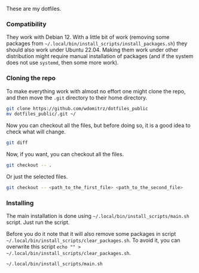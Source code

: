 These are my dotfiles.

### Compatibility

They work with Debian 12. With a little bit of work (removing some packages from `~/.local/bin/install_scripts/install_packages.sh`) they should also work under Ubuntu 22.04. Making them work under other distribution might require manual installation of packages (and if the system does not use `systemd`, then some more work).

### Cloning the repo

To make everything work with almost no effort one might clone the repo, and then move the `.git` directory to their home directory.

```bash
git clone https://github.com/wdomitrz/dotfiles_public
mv dotfiles_public/.git ~/
```

Now you can checkout all the files, but before doing so, it is a good idea to check what will change.

```bash
git diff
```

Now, if you want, you can checkout all the files.

```bash
git checkout -- .
```

Or just the selected files.

```bash
git checkout -- <path_to_the_first_file> <path_to_the_second_file>
```

### Installing

The main installation is done using `~/.local/bin/install_scripts/main.sh` script. Just run the script.

Before you do it note that it will also remove some packages in script `~/.local/bin/install_scripts/clear_packages.sh`. To avoid it, you can overwrite this script `echo "" > ~/.local/bin/install_scripts/clear_packages.sh`.

```bash
~/.local/bin/install_scripts/main.sh
```
